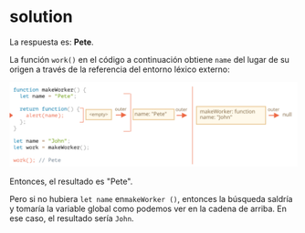 # solution

La respuesta es: **Pete**.

La función `work()` en el código a continuación obtiene `name` del lugar de su origen a través de la referencia del entorno léxico externo:

![](../../../../.gitbook/assets/lexenv-nested-work.svg)

Entonces, el resultado es "Pete".

Pero si no hubiera `let name` en`makeWorker ()`, entonces la búsqueda saldría y tomaría la variable global como podemos ver en la cadena de arriba. En ese caso, el resultado sería `John`.

